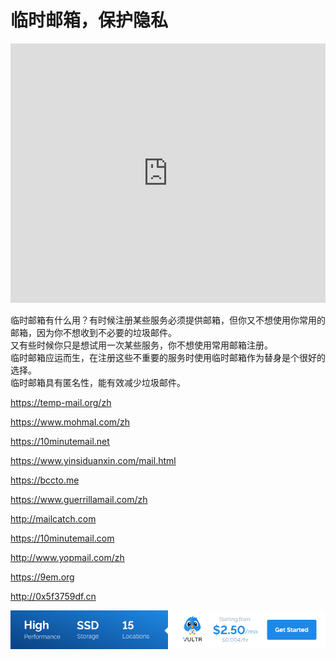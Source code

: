 # 临时邮箱，保护隐私

<iframe width="100%" height="415" src="https://www.youtube.com/embed/-NjfxbsmsUA" frameborder="0" allow="accelerometer; autoplay; encrypted-media; gyroscope; picture-in-picture" allowfullscreen></iframe>
<!-- <iframe width="100%" height="415" src="//player.bilibili.com/player.html?aid=882773020&bvid=BV1PK4y1k71W&cid=180090135&page=1" scrolling="no" border="0" frameborder="no" framespacing="0" allowfullscreen="true"> </iframe> -->

临时邮箱有什么用？有时候注册某些服务必须提供邮箱，但你又不想使用你常用的邮箱，因为你不想收到不必要的垃圾邮件。<br />
又有些时候你只是想试用一次某些服务，你不想使用常用邮箱注册。<br />
临时邮箱应运而生，在注册这些不重要的服务时使用临时邮箱作为替身是个很好的选择。<br />
临时邮箱具有匿名性，能有效减少垃圾邮件。

https://temp-mail.org/zh

https://www.mohmal.com/zh

https://10minutemail.net

https://www.yinsiduanxin.com/mail.html

https://bccto.me

https://www.guerrillamail.com/zh

http://mailcatch.com

https://10minutemail.com

http://www.yopmail.com/zh

https://9em.org

http://0x5f3759df.cn

<a href="https://www.vultr.com/?ref=8948199-8H">![](../images/banner_1.png)</a>
